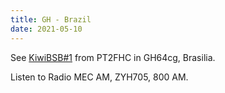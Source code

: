 ```yaml
---
title: GH - Brazil
date: 2021-05-10
---
```

See [KiwiBSB#1](http://kiwibsb.ddns.net:8073) from PT2FHC in GH64cg, Brasilia.

Listen to Radio MEC AM, ZYH705, 800 AM.
